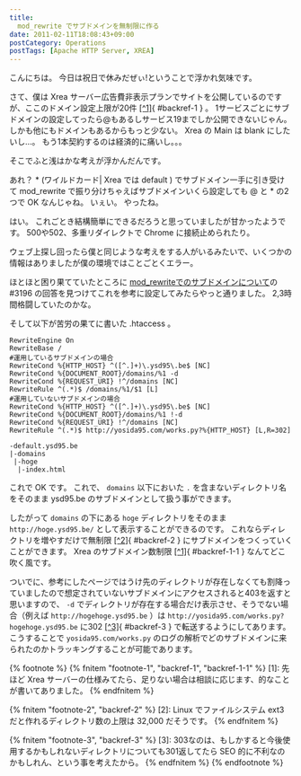 ```yaml
---
title:
  mod_rewrite でサブドメインを無制限に作る
date: 2011-02-11T18:08:43+09:00
postCategory: Operations
postTags: [Apache HTTP Server, XREA]
---
```


こんにちは。
今日は祝日で休みだぜぃ!ということで浮かれ気味です。

さて、僕は Xrea サーバー広告費非表示プランでサイトを公開しているのですが、ここのドメイン設定上限が20件 [[^1]](#footnote-1){ #backref-1 } 。
1サービスごとにサブドメインの設定してったら@もあるしサービス19までしか公開できないじゃん。
しかも他にもドメインもあるからもっと少ない。
Xrea の Main は blank にしたいし…。
もう1本契約するのは経済的に痛いし。。。

そこでふと浅はかな考えが浮かんだんです。

あれ？ * (ワイルドカード| Xrea では default ) でサブドメイン一手に引き受けて mod_rewrite で振り分けちゃえばサブドメインいくら設定しても @ と * の2つで OK なんじゃね。
いぇい。
やったね。

はい。
これごとき結構簡単にできるだろうと思っていましたが甘かったようです。
500や502、多重リダイレクトで Chrome に接続止められたり。

ウェブ上探し回ったら僕と同じような考えをする人がいるみたいで、いくつかの情報はありましたが僕の環境ではことごとくエラー。

ほとほと困り果てていたところに [mod_rewriteでのサブドメインについて](http://kuronowish.com/supportbbs.cgi?act=show;id=712)の #3196 の回答を見つけてこれを参考に設定してみたらやっと通りました。
2,3時間格闘していたのかな。

そして以下が苦労の果てに書いた .htaccess 。

```apacheconf
RewriteEngine On
RewriteBase /
#運用しているサブドメインの場合
RewriteCond %{HTTP_HOST} ^([^.]+)\.ysd95\.be$ [NC]
RewriteCond %{DOCUMENT_ROOT}/domains/%1 -d
RewriteCond %{REQUEST_URI} !^/domains [NC]
RewriteRule ^(.*)$ /domains/%1/$1 [L]
#運用していないサブドメインの場合
RewriteCond %{HTTP_HOST} ^([^.]+)\.ysd95\.be$ [NC]
RewriteCond %{DOCUMENT_ROOT}/domains/%1 !-d
RewriteCond %{REQUEST_URI} !^/domains [NC]
RewriteRule ^(.*)$ http://yosida95.com/works.py?%{HTTP_HOST} [L,R=302]
```

```plain
-default.ysd95.be
|-domains
 |-hoge
  |-index.html
```

これで OK です。
これで、 `domains` 以下においた `.` を含まないディレクトリ名をそのまま ysd95.be のサブドメインとして扱う事ができます。

したがって `domains` の下にある `hoge` ディレクトリをそのまま `http://hoge.ysd95.be/` として表示することができるのです。
これならディレクトリを増やすだけで無制限 [[^2]](#footnote-2){ #backref-2 } にサブドメインをつくっていくことができます。
Xrea のサブドメイン数制限 [[^1]](#footnote-1){ #backref-1-1 } なんてどこ吹く風です。

ついでに、参考にしたページではうけ先のディレクトリが存在しなくても割降っていましたので想定されていないサブドメインにアクセスされると403を返すと思いますので、 `-d` でディレクトリが存在する場合だけ表示させ、そうでない場合（例えば `http://hogehoge.ysd95.be` ）は `http://yosida95.com/works.py?hogehoge.ysd95.be` に302 [[^3]](#footnote-3){ #backref-3 } で転送するようにしてあります。
こうすることで `yosida95.com/works.py` のログの解析でどのサブドメインに来られたのかトラッキングすることが可能であります。

{% footnote %}
{% fnitem "footnote-1", "backref-1", "backref-1-1" %}
[1]: 先ほど Xrea サーバーの仕様みてたら、足りない場合は相談に応じます、的なことが書いてありました。
{% endfnitem %}

{% fnitem "footnote-2", "backref-2" %}
[2]: Linux でファイルシステム ext3 だと作れるディレクトリ数の上限は 32,000 だそうです。
{% endfnitem %}

{% fnitem "footnote-3", "backref-3" %}
[3]: 303なのは、もしかすると今後使用するかもしれないディレクトリについても301返してたら SEO 的に不利なのかもしれん、という事を考えたから。
{% endfnitem %}
{% endfootnote %}
